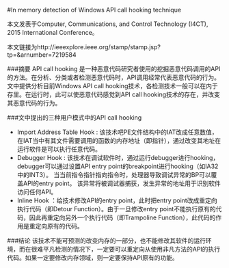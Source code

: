 #In memory detection of Windows API call hooking technique

本文发表于Computer, Communications, and Control Technology (I4CT), 2015 International Conference。

本文链接为http://ieeexplore.ieee.org/stamp/stamp.jsp?tp=&arnumber=7219584

###摘要
API call hooking 是一种恶意代码研究者使用的挖掘恶意代码调用的API的方法。在分析、分类或者检测恶意代码时，API调用经常代表恶意代码的行为。文中提供分析目前Windows API call hooking技术，各检测技术一般可以在内于存里。在运行时，此可以使恶意代码感觉到API call hooking技术的存在，并改变其恶意代码的行为。

###文中提出的三种用户模式中的API call hooking
-	Import Address Table Hook : 该技术吧PE文件结构中的IAT改成任意数值，在IAT当中有其文件需要调用的函数的内存地址（即指针），通过改变其地址在运行软件是可以执行任意代码。
-	Debugger Hook : 该技术在调试软件时，通过运行debugger进行hooking，debugger可以通过设置API entry point的breakpoint进行hooking（如IA32中的INT3）。 当当前指令指针指向指令时，处理器导致调试异常的BP可以覆盖API的entry point。 该异常将被调试器捕获，发生异常的地址用于识别软件访问任何API。
-	Inline Hook ：给技术修改API的entry point，此时把entry point改成重定向执行代码（即Detour Function）。由于一旦修改entry point不能执行原有的代码，因此再重定向另外一个执行代码（即Trampoline Function），此代码的作用是重定向原有的代码。

###结论
该技术不能可预测的改变内存的一部分，也不能修改其软件的运行环境，而在很难平凡检测的情况下，一定要可以重定向从使用非凡方法的API的执行代码。如果一定要修改内存领域，则一定要保持API原有的功能。


